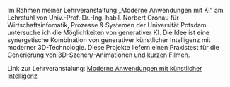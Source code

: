 Im Rahmen meiner Lehrveranstaltung „Moderne Anwendungen mit KI“ am Lehrstuhl von Univ.-Prof. Dr.-Ing. habil. Norbert Gronau für Wirtschaftsinfomatik, Prozesse & Systemen der Universität Potsdam untersuche ich die Möglichkeiten von generativer KI. Die Idee ist eine synergetische Kombination von generativer künstlicher Intelligenz mit moderner 3D-Technologie. Diese Projekte liefern einen Praxistest für die Generierung von 3D-Szenen/-Animationen und kurzen Filmen.

Link zur Lehrveranstalung:
[Moderne Anwendungen mit künstlicher Intelligenz](https://lswi.de/lehre-lswi/moderne-anwendungen-mit-kuenstlicher-intelligenz)
